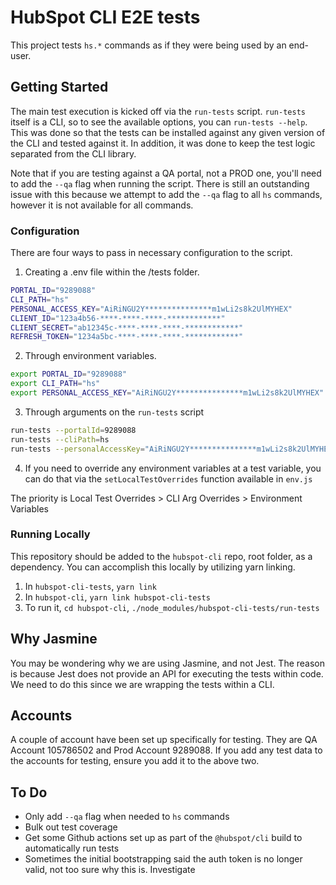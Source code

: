 # HubSpot CLI E2E tests

This project tests `hs.*` commands as if they were being used by an end-user.

## Getting Started

The main test execution is kicked off via the `run-tests` script. `run-tests` itself is a CLI, so to see the available options, you can `run-tests --help`. This was done so that the tests can be installed against any given version of the CLI and tested against it. In addition, it was done to keep the test logic separated from the CLI library.

Note that if you are testing against a QA portal, not a PROD one, you'll need to add the `--qa` flag when running the script. There is still an outstanding issue with this because we attempt to add the `--qa` flag to all `hs` commands, however it is not available for all commands.

### Configuration

There are four ways to pass in necessary configuration to the script.

1. Creating a .env file within the /tests folder.

```bash
PORTAL_ID="9289088"
CLI_PATH="hs"
PERSONAL_ACCESS_KEY="AiRiNGU2Y***************m1wLi2s8k2UlMYHEX"
CLIENT_ID="123a4b56-****-****-****-************"
CLIENT_SECRET="ab12345c-****-****-****-************"
REFRESH_TOKEN="1234a5bc-****-****-****-************"
```

2. Through environment variables.

```bash
export PORTAL_ID="9289088"
export CLI_PATH="hs"
export PERSONAL_ACCESS_KEY="AiRiNGU2Y***************m1wLi2s8k2UlMYHEX"
```

3. Through arguments on the `run-tests` script

```bash
run-tests --portalId=9289088
run-tests --cliPath=hs
run-tests --personalAccessKey="AiRiNGU2Y***************m1wLi2s8k2UlMYHEX"
```

4. If you need to override any environment variables at a test variable, you can do that via the `setLocalTestOverrides` function available in `env.js`

The priority is Local Test Overrides > CLI Arg Overrides > Environment Variables

### Running Locally

This repository should be added to the `hubspot-cli` repo, root folder, as a dependency. You can accomplish this locally by utilizing yarn linking.

1. In `hubspot-cli-tests`, `yarn link`
2. In `hubspot-cli`, `yarn link hubspot-cli-tests`
3. To run it, `cd hubspot-cli`, `./node_modules/hubspot-cli-tests/run-tests`

## Why Jasmine

You may be wondering why we are using Jasmine, and not Jest. The reason is because Jest does not provide an API for executing the tests within code. We need to do this since we are wrapping the tests within a CLI.

## Accounts

A couple of account have been set up specifically for testing. They are QA Account 105786502 and Prod Account 9289088. If you add any test data to the accounts for testing, ensure you add it to the above two.

## To Do

- Only add `--qa` flag when needed to `hs` commands
- Bulk out test coverage
- Get some Github actions set up as part of the `@hubspot/cli` build to automatically run tests
- Sometimes the initial bootstrapping said the auth token is no longer valid, not too sure why this is. Investigate
